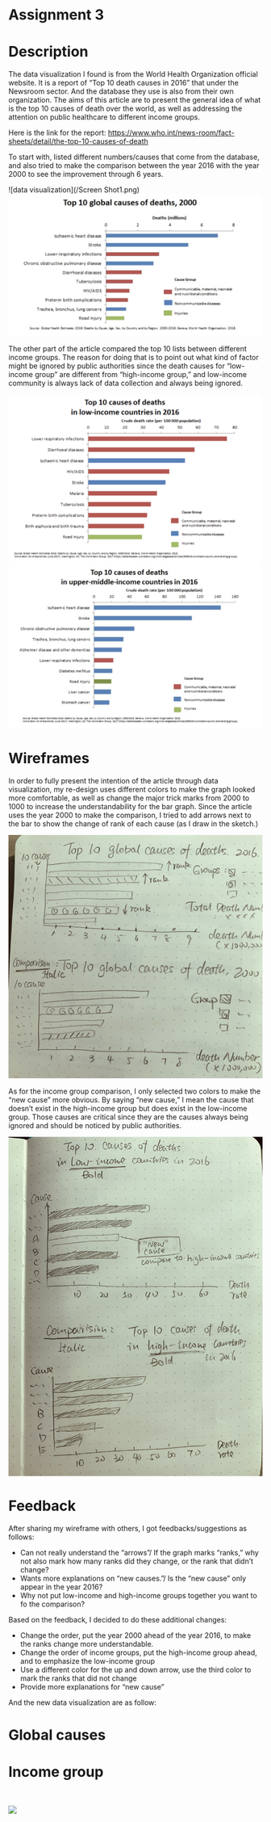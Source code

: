 # Assignment 3


# Description
The data visualization I found is from the World Health Organization official website. It is a report of “Top 10 death causes in 2016” that under the Newsroom sector. And the database they use is also from their own organization. The aims of this article are to present the general idea of what is the top 10 causes of death over the world, as well as addressing the attention on public healthcare to different income groups.

Here is the link for the report: https://www.who.int/news-room/fact-sheets/detail/the-top-10-causes-of-death

To start with, listed different numbers/causes that come from the database, and also tried to make the comparison between the year 2016 with the year 2000 to see the improvement through 6 years.

![data visualization](/Screen Shot1.png)
![data visualization](/top102000.png)

The other part of the article compared the top 10 lists between different income groups. The reason for doing that is to point out what kind of factor might be ignored by public authorities since the death causes for “low-income group” are different from “high-income group,” and low-income community is always lack of data collection and always being ignored.

![data visualization](/lowincome.png)
![data visualization](/highincome.png)


# Wireframes
In order to fully present the intention of the article through data visualization, my re-design uses different colors to make the graph looked more comfortable, as well as change the major trick marks from 2000 to 1000 to increase the understandability for the bar graph. Since the article uses the year 2000 to make the comparison, I tried to add arrows next to the bar to show the change of rank of each cause (as I draw in the sketch.)

![data visualization](/sketch1.jpg)

As for the income group comparison, I only selected two colors to make the “new cause” more obvious. By saying “new cause,” I mean the cause that doesn’t exist in the high-income group but does exist in the low-income group. Those causes are critical since they are the causes always being ignored and should be noticed by public authorities.

![data visualization](/sketch2.jpg)


# Feedback

After sharing my wireframe with others, I got feedbacks/suggestions as follows:
- Can not really understand the “arrows”/ If the graph marks “ranks,” why not also mark how many ranks did they change, or the rank that didn’t change?
- Wants more explanations on “new causes.”/ Is the “new cause” only appear in the year 2016?
- Why not put low-income and high-income groups together you want to fo the comparison?

Based on the feedback, I decided to do these additional changes:

- Change the order, put the year 2000 ahead of the year 2016, to make the ranks change more understandable.
- Change the order of income groups, put the high-income group ahead, and to emphasize the low-income group
- Use a different color for the up and down arrow, use the third color to mark the ranks that did not change
- Provide more explanations for “new cause”

And the new data visualization are as follow:


# Global causes

# Income group





<html>
<head></head>
<body>
<div>
<p><br></p >
</div>
<div class='tableauPlaceholder' id='viz1568920510486' style='position: relative'><noscript><a href='#'><img alt=' ' src='https:&#47;&#47;public.tableau.com&#47;static&#47;images&#47;ex&#47;excercise1_15689199605720&#47;Sheet3&#47;1_rss.png' style='border: none' /></a></noscript><object class='tableauViz'  style='display:none;'><param name='host_url' value='https%3A%2F%2Fpublic.tableau.com%2F' /> <param name='embed_code_version' value='3' /> <param name='site_root' value='' /><param name='name' value='excercise1_15689199605720&#47;Sheet3' /><param name='tabs' value='no' /><param name='toolbar' value='yes' /><param name='static_image' value='https:&#47;&#47;public.tableau.com&#47;static&#47;images&#47;ex&#47;excercise1_15689199605720&#47;Sheet3&#47;1.png' /> <param name='animate_transition' value='yes' /><param name='display_static_image' value='yes' /><param name='display_spinner' value='yes' /><param name='display_overlay' value='yes' /><param name='display_count' value='yes' /><param name='filter' value='publish=yes' /></object></div>                <script type='text/javascript'>                    var divElement = document.getElementById('viz1568920510486');                    var vizElement = divElement.getElementsByTagName('object')[0];                    vizElement.style.width='100%';vizElement.style.height=(divElement.offsetWidth*0.75)+'px';                    var scriptElement = document.createElement('script');                    scriptElement.src = 'https://public.tableau.com/javascripts/api/viz_v1.js';                    vizElement.parentNode.insertBefore(scriptElement, vizElement);                </script>
</body>
 </html>
